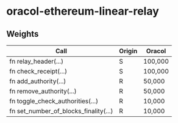 # oracol-ethereum-linear-relay

## Weights

| Call                                      | Origin | Oracol |
| ----------------------------------------- | ------ | -------- |
| fn relay\_header(...)                     | S      | 100,000  |
| fn check\_receipt(...)                    | S      | 100,000  |
| fn add\_authority(...)                    | R      | 50,000   |
| fn remove\_authority(...)                 | R      | 50,000   |
| fn toggle\_check\_authorities(...)        | R      | 10,000   |
| fn set\_number\_of\_blocks\_finality(...) | R      | 10,000   |
